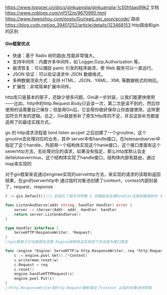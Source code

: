 

https://www.topgoer.cn/docs/ginkuangjia/ginkuangjia-1c50hfaag99k2 文档
https://www.cnblogs.com/yjf512/p/9670990.html
https://www.liwenzhou.com/posts/Go/read_gin_sourcecode/ 路由
https://blog.csdn.net/qq_39401252/article/details/123468153 http路由和gin的区别

#### Gin框架优点

- 快速：基于 Radix 树的路由,性能非常强大。
- 支持中间件：内置许多中间件，如 Logger,Gzip,Authorization 等。
- 崩溃恢复：可以捕捉 panic 引发的程序崩溃，使 Web 服务可以一直运行。
- JSON 验证：可以验证请求中 JSON 数据格式。
- 多种数据渲染方式：支持 HTML、JSON、YAML、XML 等数据格式的响应。
- 扩展性：非常简单扩展中间件。

http库只是基本的架子，还缺少很多问题。Gin进一步封装，让我们能更快使用——比如，http中的http.Request.Body只会读一次，第二次是读不到的，然后你使用的话需要自己保存；但是用Gin后，它会帮你做好保存让你直接使用，这样更加符合开发的逻辑。总之，Gin就是弥补了原生http库的不足，并且这些补充都是适用了的最佳实践方式。

go 的 http请求流程是 bind listen accpet 之后创建了一个groutine，这个groutine去处理对应的业务，其中 server中有handle接口，在listenandserver中指定了这个handle，外部用一个结构体实现这个hanle接口，这个接口里面有这个severhttp方法，去处理对应的请求，如果没有指定，那么http库默认会走defalutseverrmux，这个结构体实现了handle接口，结构体内部有路由，通过map来实现的

对于gin框架来说通过enginee实现的servehttp方法，来实现的请求的读取和返回结果，在gin的serverhttp中 通过临时对象池创建了contexrt，context内部封装了，request，response

```go
r := gin.Default()//1.初始化了相关的参数 2.将路由及处理handler注册到路由树中 3.启动服务
```

```go
func ListenAndServe(addr string, handler Handler) error {   
    server := &Server{Addr: addr, Handler: handler
    return server.ListenAndServe() 
}    
```

```go
type Handler interface {   
	ServeHTTP(ResponseWriter, *Request) 
}
//gin框架入口也就是在这里 Engine结构体会实现这个方法成为接口类型
```

```go
func (engine *Engine) ServeHTTP(w http.ResponseWriter, req *http.Request) {   
    c := engine.pool.Get().(*Context)   
    c.writermem.reset(w)   
    c.Request = req   
    c.reset()   
    engine.handleHTTPRequest(c)   
    engine.pool.Put(c) 
}
//http.ResponseWriter和http.Request被封装在了context 从临时对象池中获取
```
